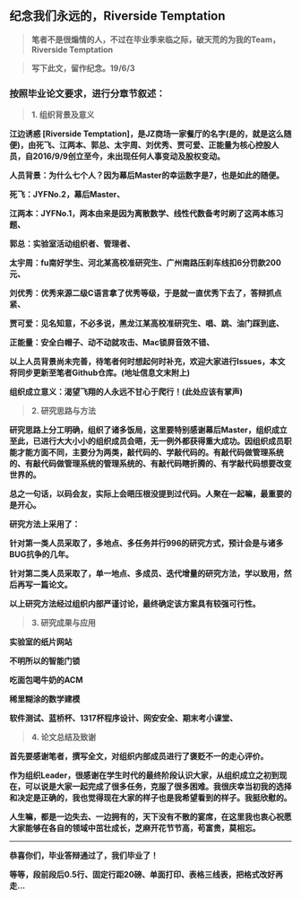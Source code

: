 ## 纪念我们永远的，Riverside Temptation

> **笔者不是很煽情的人，不过在毕业季来临之际，破天荒的为我的Team，Riverside Temptation**

> **写下此文，留作纪念。19/6/3**

### 按照毕业论文要求，进行分章节叙述：

> **1. 组织背景及意义**

**江边诱惑 [Riverside Temptation]，是JZ商场一家餐厅的名字(是的，就是这么随便)，由死飞、江两本、郭总、太宇周、刘优秀、贾可爱、正能量为核心控股人员，自2016/9/9创立至今，未出现任何人事变动及股权变动。**

**人员背景：为什么七个人？因为幕后Master的幸运数字是7，也是如此的随便。**

  **死飞：JYFNo.2，幕后Master、**
 
  **江两本：JYFNo.1，两本由来是因为离散数学、线性代数备考时刷了这两本练习题、**

  **郭总：实验室活动组织者、管理者、**

  **太宇周：fu南好学生、河北某高校准研究生、广州南路压刹车线扣6分罚款200元、**

  **刘优秀：优秀来源二级C语言拿了优秀等级，于是就一直优秀下去了，答辩抓点紧、**

  **贾可爱：见名知意，不必多说，黑龙江某高校准研究生、唱、跳、油门踩到底、**

  **正能量：安全白帽子、动不动就攻击、Mac锁屏音效不错、**

**以上人员背景尚未完善，待笔者何时想起何时补充，欢迎大家进行Issues，本文将同步更新至笔者Github仓库。(地址信息文末附上)**

**组织成立意义：渴望飞翔的人永远不甘心于爬行！(此处应该有掌声)**


> **2. 研究思路与方法**

**研究思路上分工明确，组织了诸多饭局，这里要特别感谢幕后Master，组织成立至此，已进行大大小小的组织成员会晤，无一例外都获得重大成功。因组织成员职能才能方面不同，主要分为两类，敲代码的、学敲代码的。有敲代码做管理系统的、有敲代码做管理系统的管理系统的、有敲代码瞎折腾的、有学敲代码想要改变世界的。**

**总之一句话，以码会友，实际上会晤压根没提到过代码。人聚在一起嘛，最重要的是开心。**


**研究方法上采用了：**
	
	
**针对第一类人员采取了，多地点、多任务并行996的研究方式，预计会是与诸多BUG抗争的几年。**

**针对第二类人员采取了，单一地点、多成员、迭代增量的研究方法，学以致用，然后再写一篇论文。**	

**以上研究方法经过组织内部严谨讨论，最终确定该方案具有较强可行性。**

> **3. 研究成果与应用**

**实验室的纸片网站**

**不明所以的智能门锁**

**吃面包喝牛奶的ACM**

**稀里糊涂的数学建模**

**软件测试、蓝桥杯、1317杯程序设计、网安安全、期末考小课堂、**

> **4. 论文总结及致谢**

**首先要感谢笔者，撰写全文，对组织内部成员进行了褒贬不一的走心评价。**

**作为组织Leader，很感谢在学生时代的最终阶段认识大家，从组织成立之初到现在，可以说是大家一起完成了很多任务，克服了很多困难。我很庆幸当初我的选择和决定是正确的，我也觉得现在大家的样子也是我希望看到的样子。我挺欣慰的。** 

**人生嘛，都是一边失去、一边拥有的，天下没有不散的宴席，在这里我也衷心祝愿大家能够在各自的领域中茁壮成长，芝麻开花节节高，苟富贵，莫相忘。**

-----
**恭喜你们，毕业答辩通过了，我们毕业了！**

**等等，段前段后0.5行、固定行距20磅、单面打印、表格三线表，把格式改好再走...**